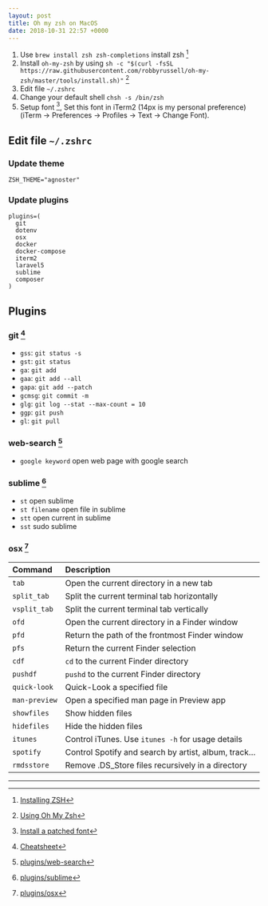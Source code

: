 ```yaml
---
layout: post
title: Oh my zsh on MacOS
date: 2018-10-31 22:57 +0000
---
```


1. Use `brew install zsh zsh-completions` install zsh [^1]
2. Install `oh-my-zsh` by using `sh -c "$(curl -fsSL https://raw.githubusercontent.com/robbyrussell/oh-my-zsh/master/tools/install.sh)"` [^2]
3. Edit file `~/.zshrc`
4. Change your default shell `chsh -s /bin/zsh`
5. Setup font [^3], Set this font in iTerm2 (14px is my personal preference) (iTerm → Preferences → Profiles → Text → Change Font).


[^1]: [Installing ZSH](https://github.com/robbyrussell/oh-my-zsh/wiki/Installing-ZSH)
[^2]: [Using Oh My Zsh](https://github.com/robbyrussell/oh-my-zsh)
[^3]: [Install a patched font](https://gist.github.com/kevin-smets/8568070#install-a-patched-font)


## Edit file `~/.zshrc`

### Update theme 
```
ZSH_THEME="agnoster"
```

### Update plugins
```
plugins=(
  git
  dotenv
  osx
  docker
  docker-compose
  iterm2
  laravel5
  sublime
  composer
)
```

## Plugins

### git [^7]

* `gss`: `git status -s`
* `gst`: `git status`
* `ga`: `git add`
* `gaa`: `git add --all`
* `gapa`: `git add --patch`
* `gcmsg`: `git commit -m`
* `glg`: `git log --stat --max-count = 10`
* `ggp`: `git push`
* `gl`: `git pull`


### web-search [^4]
* `google keyword` open web page with google search

### sublime [^5]

* `st` open sublime
* `st filename` open file in sublime
* `stt` open current in sublime
* `sst` sudo sublime

### osx [^6]


| Command         | Description                                         |
| :-------------- | :-------------------------------------------------- |
| `tab`           | Open the current directory in a new tab             |
| `split_tab`     | Split the current terminal tab horizontally         |
| `vsplit_tab`    | Split the current terminal tab vertically           |
| `ofd`           | Open the current directory in a Finder window       |
| `pfd`           | Return the path of the frontmost Finder window      |
| `pfs`           | Return the current Finder selection                 |
| `cdf`           | `cd` to the current Finder directory                |
| `pushdf`        | `pushd` to the current Finder directory             |
| `quick-look`    | Quick-Look a specified file                         |
| `man-preview`   | Open a specified man page in Preview app            |
| `showfiles`     | Show hidden files                                   |
| `hidefiles`     | Hide the hidden files                               |
| `itunes`        | Control iTunes. Use `itunes -h` for usage details   |
| `spotify`       | Control Spotify and search by artist, album, track… |
| `rmdsstore`     | Remove .DS\_Store files recursively in a directory  |


[^4]: [plugins/web-search](https://github.com/robbyrussell/oh-my-zsh/tree/master/plugins/web-search)
[^5]: [plugins/sublime](https://github.com/robbyrussell/oh-my-zsh/tree/master/plugins/sublime)
[^6]: [plugins/osx](https://github.com/robbyrussell/oh-my-zsh/tree/master/plugins/osx)
[^7]: [Cheatsheet](https://github.com/robbyrussell/oh-my-zsh/wiki/Cheatsheet#git)

---